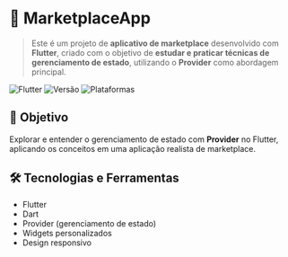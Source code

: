 # 🛒 MarketplaceApp

> Este é um projeto de **aplicativo de marketplace** desenvolvido com **Flutter**, criado com o objetivo de **estudar e praticar técnicas de gerenciamento de estado**, utilizando o **Provider** como abordagem principal.

![Flutter](https://img.shields.io/badge/Flutter-3.6.0-blue?logo=flutter)
![Versão](https://img.shields.io/badge/Vers%C3%A3o-0.1.0-green)
![Plataformas](https://img.shields.io/badge/Plataformas-Android-orange)

## 🎯 Objetivo

Explorar e entender o gerenciamento de estado com **Provider** no Flutter, aplicando os conceitos em uma aplicação realista de marketplace.

## 🛠️ Tecnologias e Ferramentas

- Flutter
- Dart
- Provider (gerenciamento de estado)
- Widgets personalizados
- Design responsivo

